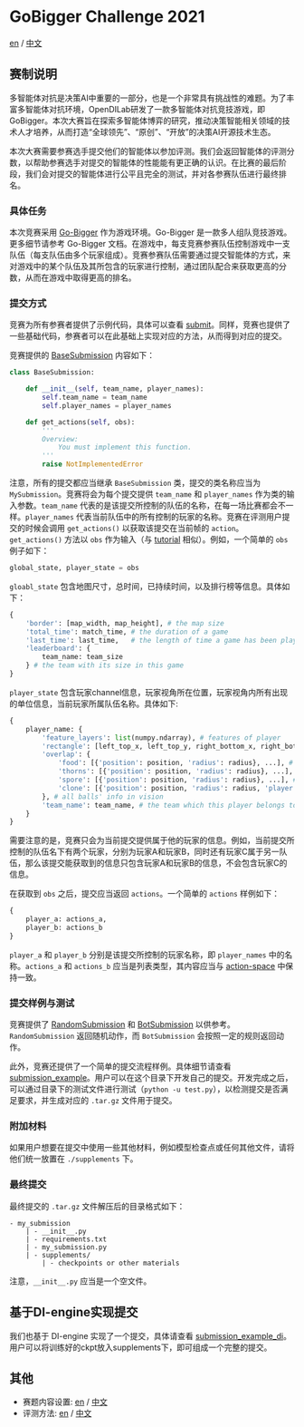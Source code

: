 # GoBigger Challenge 2021

[en](https://github.com/opendilab/GoBigger-Challenge-2021/blob/main/README.md) / [中文](https://github.com/opendilab/GoBigger-Challenge-2021/blob/main/README_zh.md)

## 赛制说明

多智能体对抗是决策AI中重要的一部分，也是一个非常具有挑战性的难题。为了丰富多智能体对抗环境，OpenDILab研发了一款多智能体对抗竞技游戏，即GoBigger。本次大赛旨在探索多智能体博弈的研究，推动决策智能相关领域的技术人才培养，从而打造“全球领先”、“原创”、“开放”的决策AI开源技术生态。

本次大赛需要参赛选手提交他们的智能体以参加评测。我们会返回智能体的评测分数，以帮助参赛选手对提交的智能体的性能能有更正确的认识。在比赛的最后阶段，我们会对提交的智能体进行公平且完全的测试，并对各参赛队伍进行最终排名。

### 具体任务

本次竞赛采用 [Go-Bigger](https://github.com/opendilab/GoBigger) 作为游戏环境。Go-Bigger 是一款多人组队竞技游戏。更多细节请参考 Go-Bigger 文档。在游戏中，每支竞赛参赛队伍控制游戏中一支队伍（每支队伍由多个玩家组成）。竞赛参赛队伍需要通过提交智能体的方式，来对游戏中的某个队伍及其所包含的玩家进行控制，通过团队配合来获取更高的分数，从而在游戏中取得更高的排名。

### 提交方式

竞赛为所有参赛者提供了示例代码，具体可以查看 [submit](https://github.com/opendilab/GoBigger-Challenge-2021/blob/main/submit)。同样，竞赛也提供了一些基础代码，参赛者可以在此基础上实现对应的方法，从而得到对应的提交。

竞赛提供的 [BaseSubmission](https://github.com/opendilab/GoBigger-Challenge-2021/blob/main/submit/base_submission.py) 内容如下：

```python
class BaseSubmission:

    def __init__(self, team_name, player_names):
        self.team_name = team_name
        self.player_names = player_names

    def get_actions(self, obs):
        '''
        Overview:
            You must implement this function.
        '''
        raise NotImplementedError
```

注意，所有的提交都应当继承 `BaseSubmission` 类，提交的类名称应当为 `MySubmission`。竞赛将会为每个提交提供 `team_name` 和 `player_names` 作为类的输入参数。`team_name` 代表的是该提交所控制的队伍的名称，在每一场比赛都会不一样。`player_names` 代表当前队伍中的所有控制的玩家的名称。竞赛在评测用户提交的时候会调用 `get_actions()` 以获取该提交在当前帧的 `action`。`get_actions()` 方法以 `obs` 作为输入（与 [tutorial](https://opendilab.github.io/GoBigger/tutorial/space.html#space) 相似）。例如，一个简单的 `obs` 例子如下：

```python
global_state, player_state = obs
```

`gloabl_state` 包含地图尺寸，总时间，已持续时间，以及排行榜等信息。具体如下：

```python
{
    'border': [map_width, map_height], # the map size
    'total_time': match_time, # the duration of a game
    'last_time': last_time,   # the length of time a game has been played
    'leaderboard': {
        team_name: team_size
    } # the team with its size in this game
}
```

``player_state`` 包含玩家channel信息，玩家视角所在位置，玩家视角内所有出现的单位信息，当前玩家所属队伍名称。具体如下:

```python
{
    player_name: {
        'feature_layers': list(numpy.ndarray), # features of player
        'rectangle': [left_top_x, left_top_y, right_bottom_x, right_bottom_y], # the vision's position in the map
        'overlap': {
            'food': [{'position': position, 'radius': radius}, ...], # the length of food is not sure
            'thorns': [{'position': position, 'radius': radius}, ...], # the length of food is not sure
            'spore': [{'position': position, 'radius': radius}, ...], # the length of food is not sure
            'clone': [{'position': position, 'radius': radius, 'player': player_name, 'team': team_name}, ...], # the length of food is not sure
        }, # all balls' info in vision
        'team_name': team_name, # the team which this player belongs to 
    }
}
```

需要注意的是，竞赛只会为当前提交提供属于他的玩家的信息。例如，当前提交所控制的队伍名下有两个玩家，分别为玩家A和玩家B，同时还有玩家C属于另一队伍，那么该提交能获取到的信息只包含玩家A和玩家B的信息，不会包含玩家C的信息。

在获取到 `obs` 之后，提交应当返回 `actions`。一个简单的 `actions` 样例如下：

```python
{
    player_a: actions_a,
    player_b: actions_b
}
```

`player_a` 和 `player_b` 分别是该提交所控制的玩家名称，即 `player_names` 中的名称。`actions_a` 和 `actions_b` 应当是列表类型，其内容应当与 [action-space](https://opendilab.github.io/GoBigger/tutorial/space.html#action-space) 中保持一致。

### 提交样例与测试

竞赛提供了 [RandomSubmission](https://github.com/opendilab/GoBigger-Challenge-2021/blob/main/submit/random_submission.py) 和 [BotSubmission](https://github.com/opendilab/GoBigger-Challenge-2021/blob/main/submit/bot_submission.py) 以供参考。`RandomSubmission` 返回随机动作，而 `BotSubmission` 会按照一定的规则返回动作。

此外，竞赛还提供了一个简单的提交流程样例。具体细节请查看 [submission_example](https://github.com/opendilab/GoBigger-Challenge-2021/blob/main/submit/submission_example/)。用户可以在这个目录下开发自己的提交。开发完成之后，可以通过目录下的测试文件进行测试（`python -u test.py`），以检测提交是否满足要求，并生成对应的 `.tar.gz` 文件用于提交。

### 附加材料

如果用户想要在提交中使用一些其他材料，例如模型检查点或任何其他文件，请将他们统一放置在 `./supplements` 下。

### 最终提交

最终提交的 `.tar.gz` 文件解压后的目录格式如下：

```
- my_submission
    | - __init__.py
    | - requirements.txt
    | - my_submission.py
    | - supplements/
        | - checkpoints or other materials
```

注意，`__init__.py` 应当是一个空文件。

## 基于DI-engine实现提交
我们也基于 DI-engine 实现了一个提交，具体请查看 [submission_example_di](https://github.com/opendilab/GoBigger-Challenge-2021/blob/main/di_baseline/)。用户可以将训练好的ckpt放入supplements下，即可组成一个完整的提交。

## 其他

* 赛题内容设置: [en](https://github.com/opendilab/GoBigger-Challenge-2021/blob/main/challenge_settings.md) / [中文](https://github.com/opendilab/GoBigger-Challenge-2021/blob/main/challenge_settings_zh.md)
* 评测方法: [en](https://github.com/opendilab/GoBigger-Challenge-2021/blob/main/evaluation.md) / [中文](https://github.com/opendilab/GoBigger-Challenge-2021/blob/main/evaluation_zh.md)
